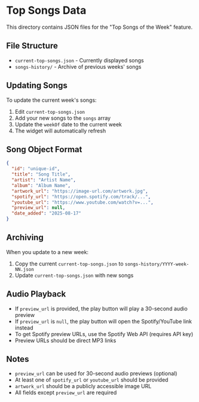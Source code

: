 # Top Songs Data

This directory contains JSON files for the "Top Songs of the Week" feature.

## File Structure

- `current-top-songs.json` - Currently displayed songs
- `songs-history/` - Archive of previous weeks' songs

## Updating Songs

To update the current week's songs:

1. Edit `current-top-songs.json`
2. Add your new songs to the `songs` array
3. Update the `weekOf` date to the current week
4. The widget will automatically refresh

## Song Object Format

```json
{
  "id": "unique-id",
  "title": "Song Title",
  "artist": "Artist Name", 
  "album": "Album Name",
  "artwork_url": "https://image-url.com/artwork.jpg",
  "spotify_url": "https://open.spotify.com/track/...",
  "youtube_url": "https://www.youtube.com/watch?v=...",
  "preview_url": null,
  "date_added": "2025-08-17"
}
```

## Archiving

When you update to a new week:
1. Copy the current `current-top-songs.json` to `songs-history/YYYY-week-NN.json`
2. Update `current-top-songs.json` with new songs

## Audio Playback

- If `preview_url` is provided, the play button will play a 30-second audio preview
- If `preview_url` is `null`, the play button will open the Spotify/YouTube link instead
- To get Spotify preview URLs, use the Spotify Web API (requires API key)
- Preview URLs should be direct MP3 links

## Notes

- `preview_url` can be used for 30-second audio previews (optional)
- At least one of `spotify_url` or `youtube_url` should be provided
- `artwork_url` should be a publicly accessible image URL
- All fields except `preview_url` are required